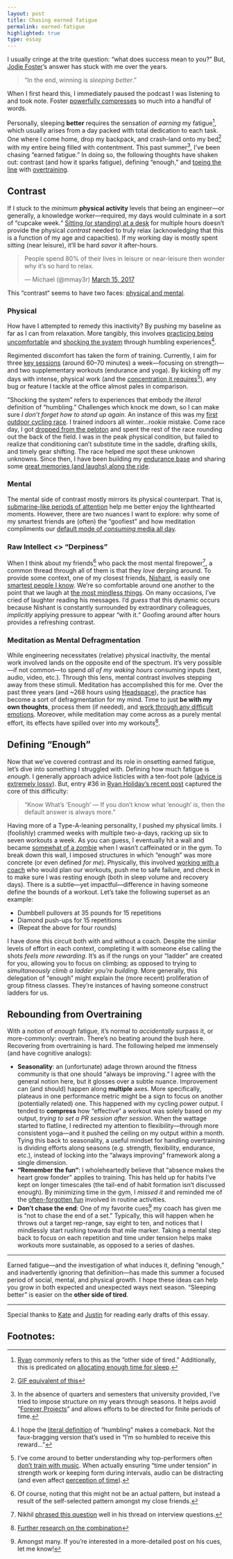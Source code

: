 ```yaml
---
layout: post
title: Chasing earned fatigue
permalink: earned-fatigue
highlighted: true
type: essay
---
```


I usually cringe at the trite question: “what does success mean to you?” But, [Jodie Foster](https://en.wikipedia.org/wiki/Jodie_Foster)’s answer has stuck with me over the years.

> “In the end, winning is _sleeping better_.”

When I first heard this, I immediately paused the podcast I was listening to and took note. Foster [powerfully compresses](http://www.eugenewei.com/blog/2017/5/11/jpeg-your-ideas) so much into a handful of words.

Personally, sleeping **better** requires the sensation of _earning_ my fatigue[^1], which usually arises from a day packed with total dedication to each task. One where I come home, drop my backpack, and crash-land onto my bed[^2] with my entire being filled with contentment. This past summer[^3], I’ve been chasing “earned fatigue.” In doing so, the following thoughts have shaken out: contrast (and how it sparks fatigue), defining “enough,” and [toeing the line](https://twitter.com/jasdev/status/888200077046624256) with [overtraining](/thoughts/2017-7-25).

## Contrast

If I stuck to the _minimum_ __physical activity__ levels that being an engineer—or generally, a knowledge worker—required, my days would culminate in a sort of “cupcake week.“ [Sitting (or standing) at a desk](https://twitter.com/jasdev/status/883062810137243649) for multiple hours doesn’t provide the physical _contrast_ needed to truly relax (acknowledging that this is a function of my age and capacities). If my working day is mostly spent sitting (near leisure), it’ll be hard _savor_ it after-hours.

<blockquote class="twitter-tweet" data-lang="en"><p lang="en" dir="ltr">People spend 80% of their lives in leisure or near-leisure then wonder why it’s so hard to relax.</p>&mdash; Michael (@mmay3r) <a href="https://twitter.com/mmay3r/status/841891545628479490">March 15, 2017</a></blockquote> <script async src="//platform.twitter.com/widgets.js" charset="utf-8"></script>

This “contrast“ seems to have two faces: [physical and mental](https://twitter.com/ZackShapiro/status/892379653058564097).

### Physical

How have I attempted to remedy this inactivity? By pushing my baseline as far as I can from relaxation. More tangibly, this involves [practicing being uncomfortable](http://nymag.com/scienceofus/2016/06/how-exercise-shapes-you-far-beyond-the-gym.html) and [shocking the system](/thoughts/2016-12-27) through humbling experiences[^4].

Regimented discomfort has taken the form of training. Currently, I aim for three [key sessions](https://furthermore.equinox.com/articles/2012/05/are-you-training-too-much) (around 60–70 minutes) a week—focusing on strength—and two supplementary workouts (endurance and yoga). By kicking off my days with intense, physical work (and the [concentration it requires](https://twitter.com/jewelia/status/888414514047180802)[^5]), any bug or feature I tackle at the office almost pales in comparison.

“Shocking the system” refers to experiences that embody the _literal_ definition of “humbling.” Challenges which knock me down, so I can make sure _I don’t forget how to stand up again_. An instance of this was my [first outdoor cycling race](https://www.instagram.com/p/BSGpGqegAwO). I trained indoors all winter…rookie mistake. Come race day, I got [dropped from the peloton](https://en.wikipedia.org/wiki/Glossary_of_cycling#D) and spent the rest of the race rounding out the back of the field. I was in the peak physical condition, but failed to realize that conditioning can’t substitute time in the saddle, drafting skills, and timely gear shifting. The race helped me spot these unknown unknowns. Since then, I have been building my [endurance base](https://www.instagram.com/p/BUVA4ZRgLDK) and sharing some [great memories (and laughs) along the ride](https://www.instagram.com/p/BVK_u8UBll5).

### Mental

The mental side of contrast mostly mirrors its physical counterpart. That is, [submarine-like periods of attention](https://twitter.com/sama/status/630869228137127936) help me better enjoy the lighthearted moments. However, there are two nuances I want to explore: why some of my smartest friends are (often) the “goofiest” and how meditation compliments our [default mode of _consuming_ media all day](http://nearthespeedoflight.com/article/2017_01_25_don___t_kill_time_2).

### <a name="derpiness">Raw Intellect <> “Derpiness”</a>

When I think about my friends[^6] who pack the most mental firepower[^7], a common thread through all of them is that they _love_ derping around. To provide some context, one of my closest friends, [Nishant](https://twitter.com/binroot), is easily one [smartest people I know](http://shukla.io). We’re so comfortable around one another to the point that we laugh at [the most mindless things](https://twitter.com/jasdev/status/843930159451426818). On many occasions, I’ve cried of laughter reading his messages. I’d _guess_ that this dynamic occurs because Nishant is constantly surrounded by extraordinary colleagues, _implicitly_ applying pressure to appear “with it.“ Goofing around after hours provides a refreshing contrast.

### Meditation as Mental Defragmentation

While engineering necessitates (relative) physical inactivity, the mental work involved lands on the opposite end of the spectrum. It’s very possible—if not common—to spend _all of my waking hours_ consuming inputs (text, audio, video, etc.). Through this lens, mental contrast involves stepping away from these stimuli. Meditation has accomplished this for me. Over the past three years (and ~268 hours using [Headspace](https://www.headspace.com)), the practice has become a sort of defragmentation for my mind. Time to just __be with my own thoughts__, process them (if needed), and [work through any difficult emotions](https://twitter.com/mmay3r/status/841431966536814592).   Moreover, while meditation may come across as a purely mental effort, its effects have spilled over into my workouts[^8].

## Defining “Enough”

Now that we’ve covered contrast and its role in onsetting earned fatigue, let’s dive into something I struggled with. Defining how much fatigue is _enough_. I generally approach advice listicles with a ten-foot pole ([advice is extremely lossy](https://twitter.com/sean_a_rose/status/758103984636764160)). But, entry #36 in [Ryan Holiday’s recent post](https://thoughtcatalog.com/ryan-holiday/2017/06/how-to-live-a-full-life-and-leave-nothing-on-the-table-by-30/) captured the core of this difficulty:

> “Know What’s ‘Enough’ — If you don’t know what ‘enough’ is, then the default answer is always more.”

Having more of a Type-A-leaning personality, I pushed my physical limits. I (foolishly) crammed weeks with multiple two-a-days, racking up six to seven workouts a week. As you can guess, I eventually hit a wall and became [somewhat of a zombie](https://twitter.com/jasdev/status/853790810172772352) when I wasn’t caffeinated or in the gym. To break down this wall, I imposed structures in which “enough” was more concrete (or even defined _for me_). Physically, this involved [working with a coach](https://twitter.com/jasdev/status/869938469153492999) who would plan our workouts, push me to safe failure, and check in to make sure I was resting enough (both in sleep volume and recovery days). There is a subtle—yet impactful—difference in having someone define the bounds of a workout. Let’s take the following superset as an example:

- Dumbbell pullovers at 35 pounds for 15 repetitions
- Diamond push-ups for 15 repetitions
- (Repeat the above for four rounds)

I have done this circuit both with and without a coach. Despite the similar levels of effort in each context, completing it with someone else calling the shots _feels more rewarding_. It’s as if the rungs on your “ladder” are created for you, allowing you to focus on climbing; as opposed to trying to _simultaneously climb a ladder you’re building_. More generally, this delegation of “enough” might explain the (more recent) proliferation of group fitness classes. They’re instances of having someone construct ladders for us.

## Rebounding from Overtraining

With a notion of _enough_ fatigue, it’s normal to _accidentally_ surpass it, or more-commonly: overtrain. There’s no beating around the bush here. Recovering from overtraining is hard. The following helped me immensely (and have cognitive analogs):

- __Seasonality__: an (unfortunate) adage thrown around the fitness community is that one should “always be improving.“ I agree with the general notion here, but it glosses over a subtle nuance. Improvement can (and should) happen along __multiple__ axes. More specifically, plateaus in one performance metric might be a sign to focus on another (potentially related) one. This happened with my cycling power output. I tended to __compress__ how “effective“ a workout was solely based on my output, _trying to set a PR session after session_. When the wattage started to flatline, I redirected my attention to flexibility—through more consistent yoga—and it pushed the ceiling on my output within a month. Tying this back to seasonality, a useful mindset for handling overtraining is dividing efforts along seasons (e.g. strength, flexibility, endurance, etc.), instead of locking into the “always improving” framework along a single dimension.
- __“Remember the fun“__: I wholeheartedly believe that “absence makes the heart grow fonder” applies to training. This has held up for habits I’ve kept on longer timescales (the tail-end of habit formation isn’t discussed enough). By minimizing time in the gym, I _missed it_ and reminded me of the [often-forgotten fun](/thoughts/2017-4-25) involved in routine activities.
- __Don’t chase the end__: One of my favorite cues[^9] my coach has given me is “not to chase the end of a set.” Typically, this will happen when he throws out a target rep-range, say eight to ten, and notices that I mindlessly start rushing towards that mile marker. Taking a mental step back to focus on each repetition and time under tension helps make workouts more sustainable, as opposed to a series of dashes.

---

Earned fatigue—and the investigation of what induces it, defining “enough,” and inadvertently ignoring that definition—has made this summer a focused period of social, mental, and physical growth. I hope these ideas can help you grow in both expected and unexpected ways next season. “Sleeping better” is easier on the __other side of tired__.

---

Special thanks to [Kate](https://twitter.com/katelikestoread) and [Justin](https://twitter.com/justinmduke) for reading early drafts of this essay.

## Footnotes:

[^1]: [Ryan](https://twitter.com/ryandawidjan) commonly refers to this as the ”other side of tired.” Additionally, this is predicated on [allocating enough time for sleep](https://github.com/Jasdev/thoughts/blame/181dbeacaf083497ad10f080247a2e5b9b4af401/daily-list.md#L8).

[^2]: [GIF equivalent of this](https://twitter.com/cgallello/status/841401466124349441)

[^3]: In the absence of quarters and semesters that university provided, I’ve tried to impose structure on my years through seasons. It helps avoid “[Forever Projects](https://dianaberlin.com/posts/no-more-forever-projects)” and allows efforts to be directed for finite periods of time.

[^4]: I hope the [literal definition](http://www.dictionary.com/browse/humbling) of “humbling” makes a comeback. Not the faux-bragging version that’s used in “I’m so humbled to receive this reward…”

[^5]: I’ve come around to better understanding why top-performers often [don’t train with music](https://twitter.com/jasdev/status/779000205815480321). When actually ensuring “time under tension” in strength work or keeping form during intervals, audio can be distracting (and even affect [perception of time](https://twitter.com/jxxf/status/817405605963038720)).

[^6]: Of course, noting that this might not be an actual pattern, but instead a result of the self-selected pattern amongst my close friends.

[^7]: Nikhil [phrased this question](https://twitter.com/nikillinit/status/820697243753840641) well in his thread on interview questions.

[^8]: [Further research on the combination](http://www.nature.com/tp/journal/v6/n2/full/tp2015225a.html)

[^9]: Amongst many. If you’re interested in a more-detailed post on his cues, let me know!
